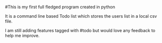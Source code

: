 #This is my first full fledged program created in python

It is a command line based Todo list which stores the users list in a local csv file. 

I am still adding features tagged with #todo but would love any feedback to help me improve. 